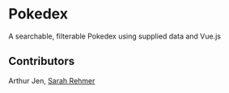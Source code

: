 # Pokedex
A searchable, filterable Pokedex using supplied data and Vue.js

## Contributors
Arthur Jen,
[Sarah Rehmer](https://github.com/Rehmsy)
